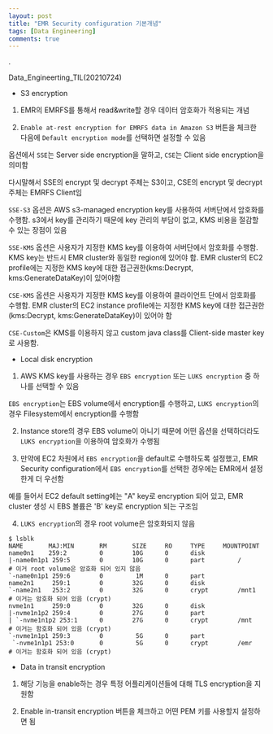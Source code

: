 ```yaml
---
layout: post
title: "EMR Security configuration 기본개념"
tags: [Data Engineering]
comments: true
---
```


.

Data_Engineerting_TIL(20210724)

- S3 encryption

1) EMR의 EMRFS를 통해서 read&write할 경우 데이터 암호화가 적용되는 개념

2) `Enable at-rest encryption for EMRFS data in Amazon S3` 버튼을 체크한 다음에 `Default encryption mode`를 선택하면 설정할 수 있음

옵션에서 `SSE`는 Server side encryption을 말하고, `CSE`는 Client side encryption을 의미함

다시말해서 SSE의 encrypt 및 decrypt 주체는 S3이고, CSE의 encrypt 및 decrypt 주체는 EMRFS Client임

`SSE-S3` 옵션은 AWS s3-managed encryption key를 사용하여 서버단에서 암호화를 수행함. s3에서 key를 관리하기 때문에 key 관리의 부담이 없고, KMS 비용을 절감할 수 있는 장점이 있음

`SSE-KMS` 옵션은 사용자가 지정한 KMS key를 이용하여 서버단에서 암호화를 수행함. KMS key는 반드시 EMR cluster와 동일한 region에 있어야 함. EMR cluster의 EC2 profile에는 지정한 KMS key에 대한 접근권한(kms:Decrypt, kms:GenerateDataKey)이 있어야함

`CSE-KMS` 옵션은 사용자가 지정한 KMS key를 이용하여 클라이언트 단에서 암호화를 수행함. EMR cluster의 EC2 instance profile에는 지정한 KMS key에 대한 접근권한(kms:Decrypt, kms:GenerateDataKey)이 있어야 함

`CSE-Custom`은 KMS를 이용하지 않고 custom java class를 Client-side master key로 사용함.

- Local disk encryption

1) AWS KMS key를 사용하는 경우 `EBS encryption` 또는 `LUKS encryption` 중 하나를 선택할 수 있음

`EBS encryption`는 EBS volume에서 encryption를 수행하고, `LUKS encryption`의 경우 Filesystem에서 encryption를 수행함

2) Instance store의 경우 EBS volume이 아니기 때문에 어떤 옵션을 선택하더라도 `LUKS encryption`을 이용하여 암호화가 수행됨


3) 만약에 EC2 차원에서 `EBS encryption`을 default로 수행하도록 설정했고, EMR Security configuration에서 `EBS encryption`를 선택한 경우에는 EMR에서 설정한게 더 우선함

예를 들어서 EC2 default setting에는 "A" key로 encryption 되어 있고, EMR cluster 생성 시 EBS 볼륨은 'B' key로 encryption 되는 구조임

4) `LUKS encryption`의 경우 root volume은 암호화되지 않음


```console
$ lsblk
NAME       MAJ:MIN       RM       SIZE     RO     TYPE     MOUNTPOINT
name0n1    259:2         0        10G      0      disk
|-name0n1p1 259:5        0        10G      0      part         /            # 이거 root volume은 암호화 되어 있지 않음
`-name0n1p1 259:6        0         1M      0      part
name2n1     259:1        0        32G      0      disk
`-name2n1   253:2        0        32G      0      crypt        /mnt1        # 이거는 암호화 되어 있음 (crypt)
nvme1n1     259:0        0        32G      0      disk
|-nvme1n1p2 259:4        0        27G      0      part
| `-nvme1n1p2 253:1      0        27G      0      crypt        /mnt         # 이거는 함호화 되어 있음 (crypt)
`-nvme1n1p1 259:3        0         5G      0      part
 `-nvme1n1p1 253:0       0         5G      0      crypt        /emr         # 이거는 함호화 되어 있음 (crypt)
```

- Data in transit encryption

1) 해당 기능을 enable하는 경우 특정 어플리케이션들에 대해 TLS encryption을 지원함

2) Enable in-transit encryption 버튼을 체크하고 어떤 PEM 키를 사용할지 설정하면 됨
